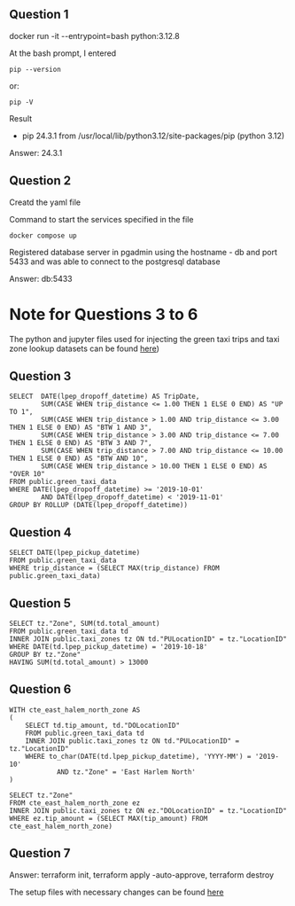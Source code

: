 ## Question 1
docker run -it --entrypoint=bash python:3.12.8

At the bash prompt, I entered
```shell
pip --version
```
or:
```shell
pip -V
```

Result
* pip 24.3.1 from /usr/local/lib/python3.12/site-packages/pip (python 3.12)

Answer: 24.3.1

## Question 2
Creatd the yaml file

Command to start the services specified in the file
```shell
docker compose up
```
Registered database server in pgadmin using the hostname - db and port 5433 and was able to connect to the postgresql database

Answer: db:5433


# Note for Questions 3 to 6
The python and jupyter files used for injecting the green taxi trips and taxi zone lookup datasets can be found [here](./2_docker_sql))

## Question 3
```shell
SELECT	DATE(lpep_dropoff_datetime) AS TripDate,
		SUM(CASE WHEN trip_distance <= 1.00 THEN 1 ELSE 0 END) AS "UP TO 1",
		SUM(CASE WHEN trip_distance > 1.00 AND trip_distance <= 3.00 THEN 1 ELSE 0 END) AS "BTW 1 AND 3",
		SUM(CASE WHEN trip_distance > 3.00 AND trip_distance <= 7.00 THEN 1 ELSE 0 END) AS "BTW 3 AND 7",
		SUM(CASE WHEN trip_distance > 7.00 AND trip_distance <= 10.00 THEN 1 ELSE 0 END) AS "BTW AND 10",
		SUM(CASE WHEN trip_distance > 10.00 THEN 1 ELSE 0 END) AS "OVER 10"
FROM public.green_taxi_data
WHERE DATE(lpep_dropoff_datetime) >= '2019-10-01' 
		AND DATE(lpep_dropoff_datetime) < '2019-11-01'
GROUP BY ROLLUP (DATE(lpep_dropoff_datetime))
```

## Question 4
```shell
SELECT DATE(lpep_pickup_datetime)
FROM public.green_taxi_data
WHERE trip_distance = (SELECT MAX(trip_distance) FROM public.green_taxi_data)
```

## Question 5
```shell
SELECT tz."Zone", SUM(td.total_amount)
FROM public.green_taxi_data td
INNER JOIN public.taxi_zones tz ON td."PULocationID" = tz."LocationID"
WHERE DATE(td.lpep_pickup_datetime) = '2019-10-18'
GROUP BY tz."Zone"
HAVING SUM(td.total_amount) > 13000
```

## Question 6
```shell
WITH cte_east_halem_north_zone AS
(
	SELECT td.tip_amount, td."DOLocationID"
	FROM public.green_taxi_data td
	INNER JOIN public.taxi_zones tz ON td."PULocationID" = tz."LocationID"
	WHERE to_char(DATE(td.lpep_pickup_datetime), 'YYYY-MM') = '2019-10'
			AND tz."Zone" = 'East Harlem North'
)

SELECT tz."Zone"
FROM cte_east_halem_north_zone ez
INNER JOIN public.taxi_zones tz ON ez."DOLocationID" = tz."LocationID"
WHERE ez.tip_amount = (SELECT MAX(tip_amount) FROM cte_east_halem_north_zone)
```

## Question 7
Answer: terraform init, terraform apply -auto-approve, terraform destroy

The setup files with necessary changes can be found [here](./1_terraform_gcp/terraform)
